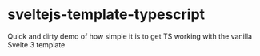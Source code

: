 # sveltejs-template-typescript
Quick and dirty demo of how simple it is to get TS working with the vanilla Svelte 3 template
